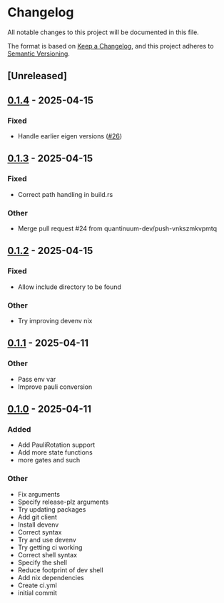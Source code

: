 # Changelog

All notable changes to this project will be documented in this file.

The format is based on [Keep a Changelog](https://keepachangelog.com/en/1.0.0/),
and this project adheres to [Semantic Versioning](https://semver.org/spec/v2.0.0.html).

## [Unreleased]

## [0.1.4](https://github.com/quantinuum-dev/qulacs-bridge/compare/v0.1.3...v0.1.4) - 2025-04-15

### Fixed

- Handle earlier eigen versions ([#26](https://github.com/quantinuum-dev/qulacs-bridge/pull/26))

## [0.1.3](https://github.com/quantinuum-dev/qulacs-bridge/compare/v0.1.2...v0.1.3) - 2025-04-15

### Fixed

- Correct path handling in build.rs

### Other

- Merge pull request #24 from quantinuum-dev/push-vnkszmkvpmtq

## [0.1.2](https://github.com/quantinuum-dev/qulacs-bridge/compare/v0.1.1...v0.1.2) - 2025-04-15

### Fixed

- Allow include directory to be found

### Other

- Try improving devenv nix

## [0.1.1](https://github.com/quantinuum-dev/qulacs-bridge/compare/v0.1.0...v0.1.1) - 2025-04-11

### Other

- Pass env var
- Improve pauli conversion

## [0.1.0](https://github.com/quantinuum-dev/qulacs-bridge/releases/tag/v0.1.0) - 2025-04-11

### Added

- Add PauliRotation support
- Add more state functions
- more gates and such

### Other

- Fix arguments
- Specify release-plz arguments
- Try updating packages
- Add git client
- Install devenv
- Correct syntax
- Try and use devenv
- Try getting ci working
- Correct shell syntax
- Specify the shell
- Reduce footprint of dev shell
- Add nix dependencies
- Create ci.yml
- initial commit
